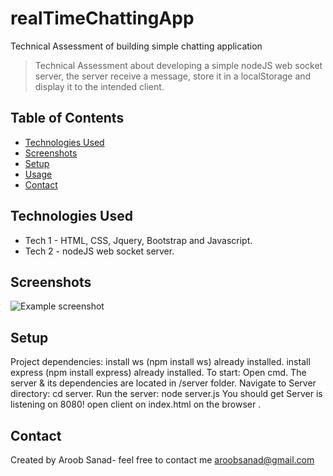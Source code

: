 # realTimeChattingApp
Technical Assessment of building simple chatting application
> Technical Assessment about developing a simple nodeJS web socket server, the server receive a
message, store it in a localStorage and display it to the intended client.
## Table of Contents
* [Technologies Used](#technologies-used)
* [Screenshots](#screenshots)
* [Setup](#setup)
* [Usage](#usage)
* [Contact](#contact)
<!-- * [License](#license) -->


## Technologies Used
- Tech 1 -  HTML, CSS, Jquery, Bootstrap and Javascript.
- Tech 2 - nodeJS web socket server.


## Screenshots
![Example screenshot](./img/screenshot.png)
<!-- If you have screenshots you'd like to share, include them here. -->


## Setup

Project dependencies:
install ws (npm install ws) already installed.
install express (npm install express) already installed.
To start:
Open cmd.
The server & its dependencies are located in /server folder.
Navigate to Server directory: cd server.
Run the server: node server.js
You should get Server is listening on 8080!
open client on index.html on the browser . 


## Contact
Created by Aroob Sanad- feel free to contact me aroobsanad@gmail.com

